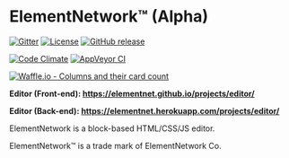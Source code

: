 # ElementNetwork™ (Alpha)
[![Gitter](https://img.shields.io/gitter/room/elementnet/chat.svg)](https://gitter.im/elementnet/chat)
[![License](https://img.shields.io/github/license/elementnet/elementnet.github.io.svg)](https://elementnet.github.io/LICENSE.txt)
[![GitHub release](https://img.shields.io/github/release/elementnet/elementnet.github.io.svg)](https://github.com/elementnet/elementnet.github.io/releases)

[![Code Climate](https://img.shields.io/codeclimate/maintainability/elementnet/elementnet.github.io.svg)](https://codeclimate.com/github/elementnet/elementnet.github.io/issues?status%5B%5D=open&status%5B%5D=confirmed)
[![AppVeyor CI](https://ci.appveyor.com/api/projects/status/bt291yopiehptf1e?svg=true)](https://ci.appveyor.com/project/Code-Lyoko/elementnet-github-io)

[![Waffle.io - Columns and their card count](https://badge.waffle.io/elementnet/elementnet.github.io.png?columns=all)](https://waffle.io/elementnet/elementnet.github.io?utm_source=badge)

**Editor (Front-end): <https://elementnet.github.io/projects/editor/>**

**Editor (Back-end): <https://elementnet.herokuapp.com/projects/editor/>**

ElementNetwork is a block-based HTML/CSS/JS editor.

ElementNetwork™ is a trade mark of ElementNetwork Co.
